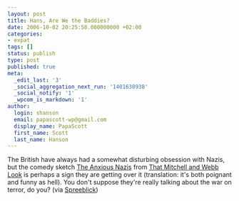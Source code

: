 ```yaml
---
layout: post
title: Hans, Are We the Baddies?
date: 2006-10-02 20:25:58.000000000 +02:00
categories:
- expat
tags: []
status: publish
type: post
published: true
meta:
  _edit_last: '3'
  _social_aggregation_next_run: '1401630938'
  _social_notify: '1'
  _wpcom_is_markdown: '1'
author:
  login: shanson
  email: papascott-wp@gmail.com
  display_name: PapaScott
  first_name: Scott
  last_name: Hanson
---
```

<p>The British have always had a somewhat disturbing obsession with Nazis, but the comedy sketch <a href="http://www.youtube.com/watch?v=SO5WoLnOOlU">The Anxious Nazis</a> from <a href="http://en.wikipedia.org/wiki/That_Mitchell_and_Webb_Look">That Mitchell and Webb Look</a> is perhaps a sign they are getting over it (translation: it's both poignant and funny as hell). You don't suppose they're really talking about the war on terror, do you? (via <a href="http://www.spreeblick.com/2006/10/02/sind-wir-etwa-die-bosen/">Spreeblick</a>)</p>
<p><object width="425" height="350"><param name="movie" value="http://www.youtube.com/v/SO5WoLnOOlU" /><param name="wmode" value="transparent" /><embed src="https://www.youtube.com/v/SO5WoLnOOlU" type="application/x-shockwave-flash" wmode="transparent" width="425" height="350" /></object></p>
